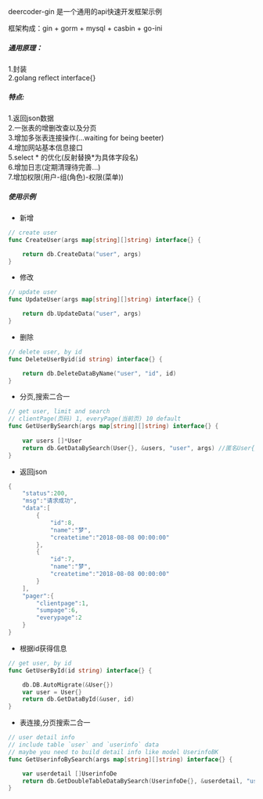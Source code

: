 deercoder-gin 是一个通用的api快速开发框架示例

框架构成：gin + gorm + mysql + casbin + go-ini

##### 通用原理：

1.封装  
2.golang reflect interface{}  

##### 特点:

1.返回json数据  
2.一张表的增删改查以及分页  
3.增加多张表连接操作(...waiting for being beeter)  
4.增加网站基本信息接口  
5.select * 的优化(反射替换*为具体字段名)  
6.增加日志(定期清理待完善...)  
7.增加权限(用户-组(角色)-权限(菜单))

##### 使用示例  
- 新增
```go
// create user
func CreateUser(args map[string][]string) interface{} {

	return db.CreateData("user", args)
}
```
- 修改

```go
// update user
func UpdateUser(args map[string][]string) interface{} {

	return db.UpdateData("user", args)
}
```
- 删除
```go
// delete user, by id
func DeleteUserByid(id string) interface{} {

	return db.DeleteDataByName("user", "id", id)
}
```

- 分页,搜索二合一
```go
// get user, limit and search
// clientPage(页码) 1, everyPage(当前页) 10 default
func GetUserBySearch(args map[string][]string) interface{} {
	
	var users []*User
	return db.GetDataBySearch(User{}, &users, "user", args) //匿名User{}
}
```
- 返回json
```go
{
    "status":200,
    "msg":"请求成功",
    "data":[
        {
            "id":8,
            "name":"梦",
            "createtime":"2018-08-08 00:00:00"
        },
        {
            "id":7,
            "name":"梦",
            "createtime":"2018-08-08 00:00:00"
        }
    ],
    "pager":{
        "clientpage":1,
        "sumpage":6,
        "everypage":2
    }
}
```
- 根据id获得信息
```go
// get user, by id
func GetUserById(id string) interface{} {

	db.DB.AutoMigrate(&User{})
	var user = User{}
	return db.GetDataById(&user, id)
}
```
- 表连接,分页搜索二合一
```go
// user detail info
// include table `user` and `userinfo` data
// maybe you need to build detail info like model UserinfoBK
func GetUserinfoBySearch(args map[string][]string) interface{} {

	var userdetail []UserinfoDe
	return db.GetDoubleTableDataBySearch(UserinfoDe{}, &userdetail, "userinfo", "user", args)
}
```